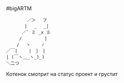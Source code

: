 #bigARTM

            ／＞　 フ 
           | 　_　 _| 
          ／` ミ _x 彡 
         /　　　 　 | 
        /　 ヽ　　 ﾉ
    ／￣|　　 |　|　| 
    | (￣ヽ＿_ヽ_)_)
    ＼二つ

Котенок смотрит на статус проект и грустит
